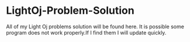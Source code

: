 # LightOj-Problem-Solution
All of my Light Oj problems solution will be found here. It is possible some program does not work properly.If I find them I will update quickly.
